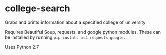 # college-search
Grabs and prints information about a specified college of university

Requires Beautiful Soup, requests, and google python modules. These can be installed by running `pip install bs4 requests google`.

Uses Python 2.7
